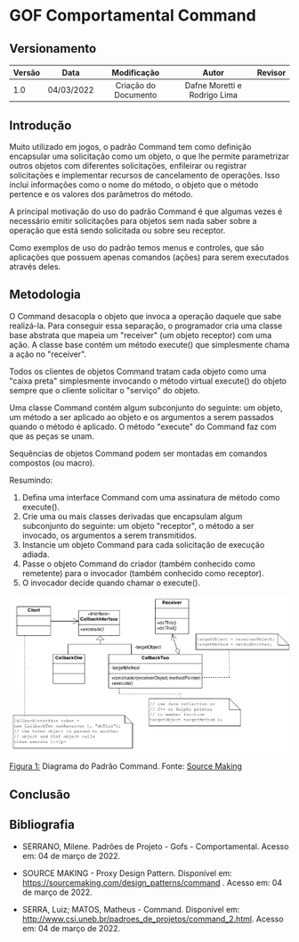 # GOF Comportamental Command

## Versionamento

| Versão |    Data    |     Modificação      | Autor | Revisor |
| ------ | :--------: | :------------------: | :---: | :-----: |
| 1.0    | 04/03/2022 | Criação do Documento | Dafne Moretti e Rodrigo Lima   |         |

<!-- NÃO ESQUECER DE ADICIONAR AO "/_sidebar.md" -->

## Introdução
Muito utilizado em jogos, o padrão Command tem como definição encapsular uma solicitação como um objeto, o que lhe permite parametrizar outros objetos com diferentes solicitações, enfileirar ou registrar solicitações e implementar recursos de cancelamento de operações. Isso inclui informações como o nome do método, o objeto que o método pertence e os valores dos parâmetros do método.

A principal motivação do uso do padrão Command é que algumas vezes é necessário emitir solicitações para objetos sem nada saber sobre a operação que está sendo solicitada ou sobre seu receptor.

Como exemplos de uso do padrão temos menus e controles, que são aplicações que possuem apenas comandos (ações) para serem executados através deles.

## Metodologia
O Command desacopla o objeto que invoca a operação daquele que sabe realizá-la. Para conseguir essa separação, o programador cria uma classe base abstrata que mapeia um "receiver" (um objeto receptor) com uma ação. A classe base contém um método execute() que simplesmente chama a ação no "receiver".

Todos os clientes de objetos Command tratam cada objeto como uma "caixa preta" simplesmente invocando o método virtual execute() do objeto sempre que o cliente solicitar o "serviço" do objeto.

Uma classe Command contém algum subconjunto do seguinte: um objeto, um método a ser aplicado ao objeto e os argumentos a serem passados ​​quando o método é aplicado. O método "execute" do Command faz com que as peças se unam.

Sequências de objetos Command podem ser montadas em comandos compostos (ou macro).

Resumindo:
1. Defina uma interface Command com uma assinatura de método como execute().
2. Crie uma ou mais classes derivadas que encapsulam algum subconjunto do seguinte: um objeto "receptor", o método a ser invocado, os argumentos a serem transmitidos.
3. Instancie um objeto Command para cada solicitação de execução adiada.
4. Passe o objeto Command do criador (também conhecido como remetente) para o invocador (também conhecido como receptor).
5. O invocador decide quando chamar o execute().

![Diagrama de Gof Comportamental Command](./../../assets/images/gof-comportamental-command.png)
<figcaption><a href="../../assets/images/gof-comportamental-command.png">Figura 1:</a> Diagrama do Padrão Command. Fonte: <a href="https://sourcemaking.com/files/v2/content/patterns/Command.png" > Source Making</a></figcaption>

## Conclusão


## Bibliografia

* SERRANO, Milene. Padrões de Projeto - Gofs - Comportamental. Acesso em: 04 de março de 2022.

* SOURCE MAKING - Proxy Design Pattern. Disponível em: https://sourcemaking.com/design_patterns/command . Acesso em: 04 de março de 2022.

* SERRA, Luiz; MATOS, Matheus - Command. Disponível em: http://www.csi.uneb.br/padroes_de_projetos/command_2.html. Acesso em: 04 de março de 2022.